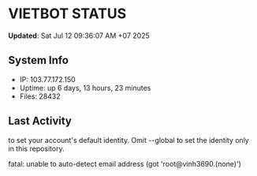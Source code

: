 # VIETBOT STATUS
**Updated**: Sat Jul 12 09:36:07 AM +07 2025

## System Info
- IP: 103.77.172.150
- Uptime: up 6 days, 13 hours, 23 minutes
- Files: 28432

## Last Activity

to set your account's default identity.
Omit --global to set the identity only in this repository.

fatal: unable to auto-detect email address (got 'root@vinh3690.(none)')
